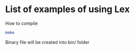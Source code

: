# List of examples of using Lex
How to compile
```sh
make
```
Binary file will be created into bin/ folder
